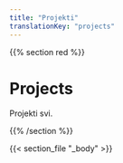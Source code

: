```yaml
---
title: "Projekti"
translationKey: "projects"
---
```


{{% section red %}}
# Projects

Projekti svi.

{{% /section %}}

{{< section_file "_body" >}}
